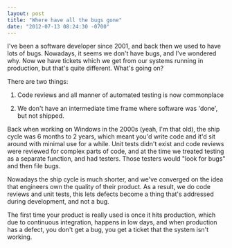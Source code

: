 ```yaml
---
layout: post
title: "Where have all the bugs gone"
date: "2012-07-13 08:24:30 -0700"
---
```


I've been a software developer since 2001, and back then we used to have lots of bugs. Nowadays, it seems we don't have bugs, and I've wondered why. Now we have tickets which we get from our systems running in production, but that's quite different. What's going on?

There are two things:

1. Code reviews and all manner of automated testing is now commonplace

2. We don't have an intermediate time frame where software was 'done', but not shipped.

Back when working on Windows in the 2000s (yeah, I'm that old), the ship cycle was 6 months to 2 years, which meant you'd write code and it'd sit around with minimal use for a while. Unit tests didn't exist and code reviews were reviewed for complex parts of code, and at the time we treated testing as a separate function, and had testers. Those testers would "look for bugs" and then file bugs.

Nowadays the ship cycle is much shorter, and we've converged on the idea that engineers own the quality of their product. As a result, we do code reviews and unit tests, this lets defects become a thing that's addressed during development, and not a bug.

The first time your product is really used is once it hits production, which due to continuous integration, happens in low days, and when production has a defect, you don't get a bug, you get a ticket that the system isn't working.
